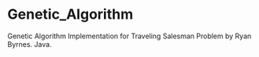 # Genetic_Algorithm
Genetic Algorithm Implementation for Traveling Salesman Problem by Ryan Byrnes.
Java. 
